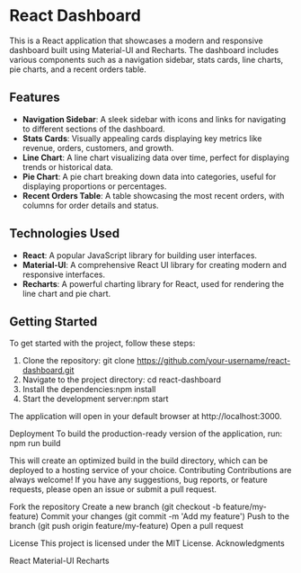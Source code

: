 # React Dashboard

This is a React application that showcases a modern and responsive dashboard built using Material-UI and Recharts. The dashboard includes various components such as a navigation sidebar, stats cards, line charts, pie charts, and a recent orders table.

## Features

- **Navigation Sidebar**: A sleek sidebar with icons and links for navigating to different sections of the dashboard.
- **Stats Cards**: Visually appealing cards displaying key metrics like revenue, orders, customers, and growth.
- **Line Chart**: A line chart visualizing data over time, perfect for displaying trends or historical data.
- **Pie Chart**: A pie chart breaking down data into categories, useful for displaying proportions or percentages.
- **Recent Orders Table**: A table showcasing the most recent orders, with columns for order details and status.

## Technologies Used

- **React**: A popular JavaScript library for building user interfaces.
- **Material-UI**: A comprehensive React UI library for creating modern and responsive interfaces.
- **Recharts**: A powerful charting library for React, used for rendering the line chart and pie chart.

## Getting Started

To get started with the project, follow these steps:

1. Clone the repository: git clone https://github.com/your-username/react-dashboard.git
2. Navigate to the project directory: cd react-dashboard
3. Install the dependencies:npm install
4. Start the development server:npm start



The application will open in your default browser at http://localhost:3000.

Deployment
To build the production-ready version of the application, run: npm run build

This will create an optimized build in the build directory, which can be deployed to a hosting service of your choice.
Contributing
Contributions are always welcome! If you have any suggestions, bug reports, or feature requests, please open an issue or submit a pull request.

Fork the repository
Create a new branch (git checkout -b feature/my-feature)
Commit your changes (git commit -m 'Add my feature')
Push to the branch (git push origin feature/my-feature)
Open a pull request

License
This project is licensed under the MIT License.
Acknowledgments

React
Material-UI
Recharts
   
